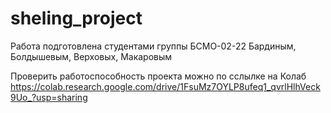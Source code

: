 # sheling_project

Работа подготовлена студентами группы БСМО-02-22 Бардиным, Болдышевым, Верховых, Макаровым 

Проверить работоспособность проекта можно по сслылке на Колаб https://colab.research.google.com/drive/1FsuMz7OYLP8ufeq1_qvrlHlhVeck9Uo_?usp=sharing
